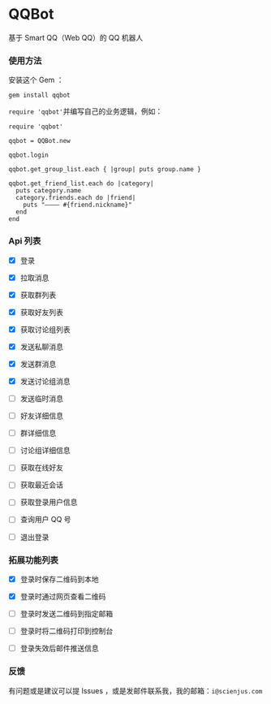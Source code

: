 # QQBot

基于 Smart QQ（Web QQ）的 QQ 机器人

### 使用方法

安装这个 Gem ：

```
gem install qqbot
```

`require 'qqbot'`并编写自己的业务逻辑，例如：

```
require 'qqbot'

qqbot = QQBot.new

qqbot.login

qqbot.get_group_list.each { |group| puts group.name }

qqbot.get_friend_list.each do |category|
  puts category.name
  category.friends.each do |friend|
    puts "———— #{friend.nickname}"
  end
end
```

### Api 列表

- [x] 登录
- [x] 拉取消息
- [x] 获取群列表
- [x] 获取好友列表
- [x] 获取讨论组列表
- [x] 发送私聊消息
- [x] 发送群消息
- [x] 发送讨论组消息
- [ ] 发送临时消息
- [ ] 好友详细信息
- [ ] 群详细信息
- [ ] 讨论组详细信息
- [ ] 获取在线好友
- [ ] 获取最近会话
- [ ] 获取登录用户信息
- [ ] 查询用户 QQ 号
- [ ] 退出登录


### 拓展功能列表

- [x] 登录时保存二维码到本地
- [x] 登录时通过网页查看二维码
- [ ] 登录时发送二维码到指定邮箱
- [ ] 登录时将二维码打印到控制台
- [ ] 登录失效后邮件推送信息


### 反馈

有问题或是建议可以提 Issues ，或是发邮件联系我，我的邮箱：`i@scienjus.com`
